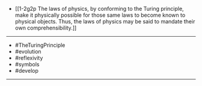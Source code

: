 - [[1-2g2p The laws of physics, by conforming to the Turing principle, make it physically possible for those same laws to become known to physical objects. Thus, the laws of physics may be said to mandate their own comprehensibility.]]
---
- #TheTuringPrinciple
- #evolution
- #reflexivity
- #symbols
- #develop
---
